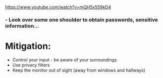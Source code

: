 https://www.youtube.com/watch?v=mQH5x559kD4

### - Look over some one shoulder to obtain passwords, sensitive information...


# Mitigation:
- Control your input - be aware of your surroundings
- Use privacy filters
- Keep the monitor out of sight (away from windows and hallways)